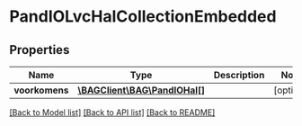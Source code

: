 # PandIOLvcHalCollectionEmbedded

## Properties
Name | Type | Description | Notes
------------ | ------------- | ------------- | -------------
**voorkomens** | [**\BAGClient\BAG\PandIOHal[]**](PandIOHal.md) |  | [optional] 

[[Back to Model list]](../../README.md#documentation-for-models) [[Back to API list]](../../README.md#documentation-for-api-endpoints) [[Back to README]](../../README.md)

